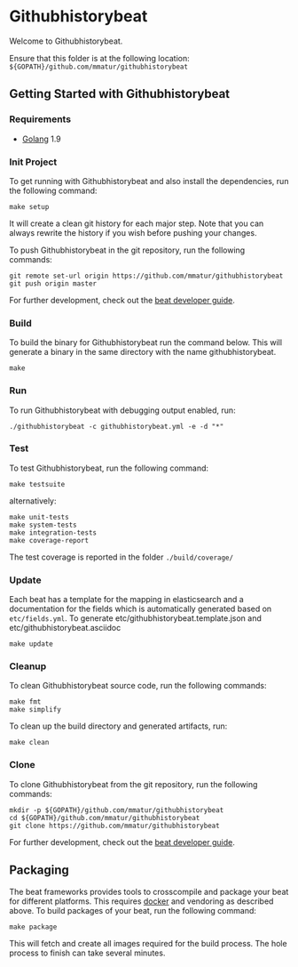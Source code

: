 # Githubhistorybeat

Welcome to Githubhistorybeat.

Ensure that this folder is at the following location:
`${GOPATH}/github.com/mmatur/githubhistorybeat`

## Getting Started with Githubhistorybeat

### Requirements

* [Golang](https://golang.org/dl/) 1.9

### Init Project
To get running with Githubhistorybeat and also install the
dependencies, run the following command:

```
make setup
```

It will create a clean git history for each major step. Note that you can always rewrite the history if you wish before pushing your changes.

To push Githubhistorybeat in the git repository, run the following commands:

```
git remote set-url origin https://github.com/mmatur/githubhistorybeat
git push origin master
```

For further development, check out the [beat developer guide](https://www.elastic.co/guide/en/beats/libbeat/current/new-beat.html).

### Build

To build the binary for Githubhistorybeat run the command below. This will generate a binary
in the same directory with the name githubhistorybeat.

```
make
```


### Run

To run Githubhistorybeat with debugging output enabled, run:

```
./githubhistorybeat -c githubhistorybeat.yml -e -d "*"
```


### Test

To test Githubhistorybeat, run the following command:

```
make testsuite
```

alternatively:
```
make unit-tests
make system-tests
make integration-tests
make coverage-report
```

The test coverage is reported in the folder `./build/coverage/`

### Update

Each beat has a template for the mapping in elasticsearch and a documentation for the fields
which is automatically generated based on `etc/fields.yml`.
To generate etc/githubhistorybeat.template.json and etc/githubhistorybeat.asciidoc

```
make update
```


### Cleanup

To clean  Githubhistorybeat source code, run the following commands:

```
make fmt
make simplify
```

To clean up the build directory and generated artifacts, run:

```
make clean
```


### Clone

To clone Githubhistorybeat from the git repository, run the following commands:

```
mkdir -p ${GOPATH}/github.com/mmatur/githubhistorybeat
cd ${GOPATH}/github.com/mmatur/githubhistorybeat
git clone https://github.com/mmatur/githubhistorybeat
```


For further development, check out the [beat developer guide](https://www.elastic.co/guide/en/beats/libbeat/current/new-beat.html).


## Packaging

The beat frameworks provides tools to crosscompile and package your beat for different platforms. This requires [docker](https://www.docker.com/) and vendoring as described above. To build packages of your beat, run the following command:

```
make package
```

This will fetch and create all images required for the build process. The hole process to finish can take several minutes.
